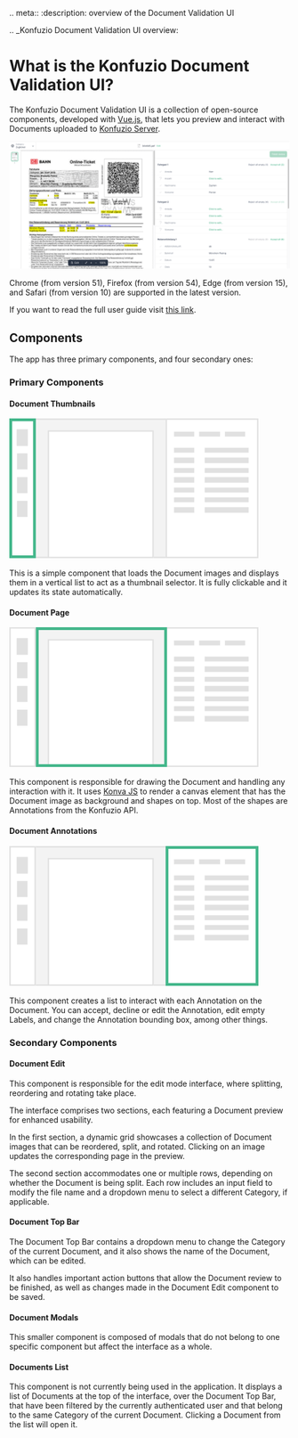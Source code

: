 .. meta::
:description: overview of the Document Validation UI

.. \_Konfuzio Document Validation UI overview:

# What is the Konfuzio Document Validation UI?

The Konfuzio Document Validation UI is a collection of open-source components, developed with [Vue.js](https://v2.vuejs.org/), that lets you preview and interact with Documents uploaded to [Konfuzio Server](https://konfuzio.com/).

![dvui.png](./images/dvui.png)

Chrome (from version 51), Firefox (from version 54), Edge (from version 15), and Safari (from version 10) are supported in the latest version.

If you want to read the full user guide visit [this link](https://help.konfuzio.com/document-validation-ui/index.html).

## Components

The app has three primary components, and four secondary ones:

### Primary Components

#### Document Thumbnails

![document_thumbnails.svg](./images/document_thumbnails.svg)

This is a simple component that loads the Document images and displays them in a vertical list to act as a thumbnail selector. It is fully clickable and it updates its state automatically.

#### Document Page

![document_page.svg](./images/document_page.svg)

This component is responsible for drawing the Document and handling any interaction with it. It uses [Konva JS](https://konvajs.org/docs/vue/index.html) to render a canvas element that has the Document image as background and shapes on top. Most of the shapes are Annotations from the Konfuzio API.

#### Document Annotations

![document_annotations.svg](./images/document_annotations.svg)

This component creates a list to interact with each Annotation on the Document. You can accept, decline or edit the Annotation, edit empty Labels, and change the Annotation bounding box, among other things.

### Secondary Components

#### Document Edit

This component is responsible for the edit mode interface, where splitting, reordering and rotating take place.

The interface comprises two sections, each featuring a Document preview for enhanced usability.

In the first section, a dynamic grid showcases a collection of Document images that can be reordered, split, and rotated. Clicking on an image updates the corresponding page in the preview.

The second section accommodates one or multiple rows, depending on whether the Document is being split. Each row includes an input field to modify the file name and a dropdown menu to select a different Category, if applicable.

#### Document Top Bar

The Document Top Bar contains a dropdown menu to change the Category of the current Document, and it also shows the name of the Document, which can be edited.

It also handles important action buttons that allow the Document review to be finished, as well as changes made in the Document Edit component to be saved.

#### Document Modals

This smaller component is composed of modals that do not belong to one specific component but affect the interface as a whole.

#### Documents List

This component is not currently being used in the application. It displays a list of Documents at the top of the interface, over the Document Top Bar, that have been filtered by the currently authenticated user and that belong to the same Category of the current Document. Clicking a Document from the list will open it.
